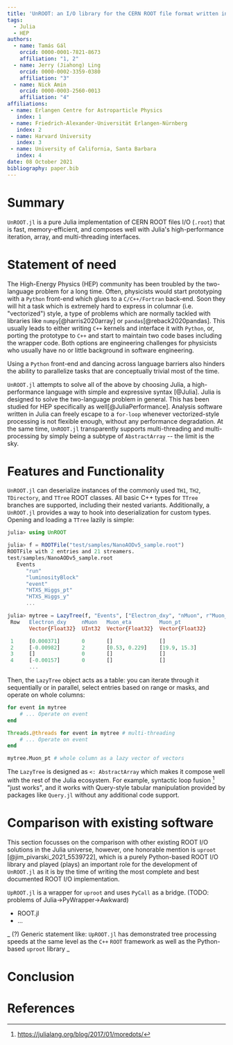 ```yaml
---
title: 'UnROOT: an I/O library for the CERN ROOT file format written in Julia'
tags:
  - Julia
  - HEP
authors:
  - name: Tamás Gál
    orcid: 0000-0001-7821-8673
    affiliation: "1, 2"
  - name: Jerry (Jiahong) Ling
    orcid: 0000-0002-3359-0380
    affiliation: "3"
  - name: Nick Amin
    orcid: 0000-0003-2560-0013
    affiliation: "4"
affiliations:
 - name: Erlangen Centre for Astroparticle Physics
   index: 1
 - name: Friedrich-Alexander-Universität Erlangen-Nürnberg
   index: 2
 - name: Harvard University
   index: 3
 - name: University of California, Santa Barbara
   index: 4
date: 08 October 2021
bibliography: paper.bib
---
```

# Summary
`UnROOT.jl` is a pure Julia implementation of CERN ROOT files I/O (`.root`) that is fast,
memory-efficient, and composes well with Julia's high-performance iteration, array, and
multi-threading interfaces.

# Statement of need
The High-Energy Physics (HEP) community has been troubled by the two-language
problem for a long time. Often, physicists would start prototyping with a
`Python` front-end which glues to a `C/C++/Fortran` back-end. Soon they will hit
a task which is extremely hard to express in columnar (i.e. "vectorized") style,
a type of problems which are normally tackled with libraries like
`numpy`[@harris2020array] or `pandas`[@reback2020pandas]. This usually leads to
either writing `C++` kernels and interface it with `Python`, or, porting the
prototype to `C++` and start to maintain two code bases including the wrapper
code. Both options are engineering challenges for physicists who usually have no
or little background in software engineering.

Using a `Python` front-end and dancing across language barriers also hinders the ability
to parallelize tasks that are conceptually trivial most of the time.

`UnROOT.jl` attempts to solve all of the above by choosing Julia, a
high-performance language with simple and expressive syntax [@Julia]. Julia is designed
to solve the two-language problem in general. This has been studied for HEP specifically
as well[@JuliaPerformance]. Analysis software written in Julia can freely
escape to a `for-loop` whenever vectorized-style processing is not flexible
enough, without any performance degradation. At the same time, `UnROOT.jl`
transparently supports multi-threading and multi-processing by simply being a
subtype of `AbstractArray` -- the limit is the sky.

# Features and Functionality

`UnROOT.jl` can deserialize instances of the commonly used `TH1`, `TH2`,
`TDirectory`, and `TTree` ROOT classes. All basic C++ types for `TTree`
branches are supported, including their nested variants. Additionally, a
`UnROOT.jl` provides a way to hook into deserialization for custom types.
Opening and loading a `TTree` lazily is simple:

```julia
julia> using UnROOT

julia> f = ROOTFile("test/samples/NanoAODv5_sample.root")
ROOTFile with 2 entries and 21 streamers.
test/samples/NanoAODv5_sample.root
   Events
      "run"
      "luminosityBlock"
      "event"
      "HTXS_Higgs_pt"
      "HTXS_Higgs_y"
      ...

julia> mytree = LazyTree(f, "Events", ["Electron_dxy", "nMuon", r"Muon_(pt|eta)$"])
 Row   Electron_dxy     nMuon   Muon_eta         Muon_pt
       Vector{Float32}  UInt32  Vector{Float32}  Vector{Float32}

 1     [0.000371]       0       []               []
 2     [-0.00982]       2       [0.53, 0.229]    [19.9, 15.3]
 3     []               0       []               []
 4     [-0.00157]       0       []               []
       ...
```

Then, the `LazyTree` object acts as a table: you can iterate through it sequentially or in parallel,
select entries based on range or masks, and operate on whole columns:

```julia
for event in mytree
    # ... Operate on event
end

Threads.@threads for event in mytree # multi-threading
    # ... Operate on event
end

mytree.Muon_pt # whole column as a lazy vector of vectors
```

The `LazyTree` is designed as `<: AbstractArray` which makes it compose well with
the rest of the Julia ecosystem. For example, syntactic loop fusion [^1] "just works",
and it works with Query-style tabular manipulation provided by packages like `Query.jl`
without any additional code support.

# Comparison with existing software

This section focusses on the comparison with other existing ROOT I/O solutions
in the Julia universe, however, one honorable mention is
`uproot` [@jim_pivarski_2021_5539722], which is a purely Python-based ROOT I/O
library and played (plays) an important role for the development of `UnROOT.jl`
as it is by the time of writing the most complete and best documented ROOT I/O
implementation.

`UpROOT.jl` is a wrapper for `uproot` and uses `PyCall` as a bridge. (TODO:
problems of Julia->PyWrapper->Awkward)

- ROOT.jl
- ...



_ (?) Generic statement like: `UpROOT.jl` has demonstrated tree processing
speeds at the same level as the `C++` `ROOT` framework as well as the
Python-based `uproot` library _

# Conclusion

# References


[^1]: https://julialang.org/blog/2017/01/moredots/
